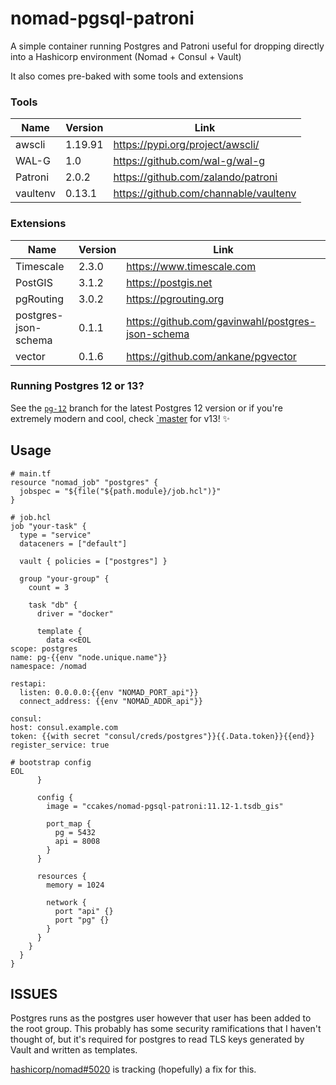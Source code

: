 # nomad-pgsql-patroni

A simple container running Postgres and Patroni useful for dropping directly into a Hashicorp environment (Nomad + Consul + Vault)

It also comes pre-baked with some tools and extensions

### Tools

| Name | Version | Link |
|--|--|--|
| awscli | 1.19.91 | https://pypi.org/project/awscli/ |
| WAL-G | 1.0 | https://github.com/wal-g/wal-g |
| Patroni | 2.0.2 | https://github.com/zalando/patroni |
| vaultenv | 0.13.1 | https://github.com/channable/vaultenv |

### Extensions

| Name | Version | Link |
|--|--|--|
| Timescale | 2.3.0 | https://www.timescale.com |
| PostGIS | 3.1.2 | https://postgis.net |
| pgRouting | 3.0.2 | https://pgrouting.org |
| postgres-json-schema | 0.1.1 | https://github.com/gavinwahl/postgres-json-schema |
| vector | 0.1.6 | https://github.com/ankane/pgvector |


### Running Postgres 12 or 13?

See the [`pg-12`](https://github.com/ccakes/nomad-pgsql-patroni/tree/pg-12) branch for the latest Postgres 12 version or if you're extremely modern and cool, check [`master](https://github.com/ccakes/nomad-pgsql-patroni) for v13! :sparkles:

## Usage
```hcl
# main.tf
resource "nomad_job" "postgres" {
  jobspec = "${file("${path.module}/job.hcl")}"
}

# job.hcl
job "your-task" {
  type = "service"
  dataceners = ["default"]

  vault { policies = ["postgres"] }

  group "your-group" {
    count = 3

    task "db" {
      driver = "docker"

      template {
        data <<EOL
scope: postgres
name: pg-{{env "node.unique.name"}}
namespace: /nomad

restapi:
  listen: 0.0.0.0:{{env "NOMAD_PORT_api"}}
  connect_address: {{env "NOMAD_ADDR_api"}}

consul:
host: consul.example.com
token: {{with secret "consul/creds/postgres"}}{{.Data.token}}{{end}}
register_service: true

# bootstrap config
EOL
      }

      config {
        image = "ccakes/nomad-pgsql-patroni:11.12-1.tsdb_gis"

        port_map {
          pg = 5432
          api = 8008
        }
      }

      resources {
        memory = 1024

        network {
          port "api" {}
          port "pg" {}
        }
      }
    }
  }
}
```

## ISSUES

Postgres runs as the postgres user however that user has been added to the root group. This probably has some security ramifications that I haven't thought of, but it's required for postgres to read TLS keys generated by Vault and written as templates.

[hashicorp/nomad#5020](https://github.com/hashicorp/nomad/issues/5020) is tracking (hopefully) a fix for this.
